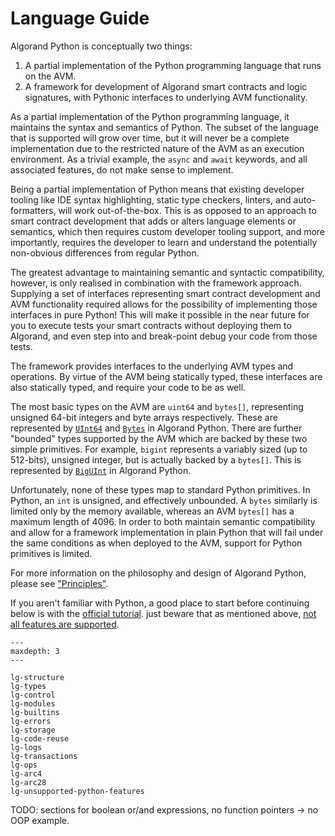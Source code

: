 # Language Guide

Algorand Python is conceptually two things:

1. A partial implementation of the Python programming language that runs on the AVM.
2. A framework for development of Algorand smart contracts and logic signatures, with Pythonic 
   interfaces to underlying AVM functionality.

As a partial implementation of the Python programming language, it maintains the syntax and
semantics of Python. The subset of the language that is supported will grow over time, but it will
never be a complete implementation due to the restricted nature of the AVM as an execution
environment. As a trivial example, the `async` and `await` keywords, and all associated features,
do not make sense to implement.

Being a partial implementation of Python means that existing developer tooling like IDE syntax 
highlighting, static type checkers, linters, and auto-formatters, will work out-of-the-box. This is
as opposed to an approach to smart contract development that adds or alters language elements or 
semantics, which then requires custom developer tooling support, and more importantly, requires the 
developer to learn and understand the potentially non-obvious differences from regular Python. 

The greatest advantage to maintaining semantic and syntactic compatibility, however, is only 
realised in combination with the framework approach. Supplying a set of interfaces representing
smart contract development and AVM functionality required allows for the possibility of
implementing those interfaces in pure Python! This will make it possible in the near future for you
to execute tests your smart contracts without deploying them to Algorand, and even step into and 
break-point debug your code from those tests.

The framework provides interfaces to the underlying AVM types and operations. By virtue of the AVM 
being statically typed, these interfaces are also statically typed, and require your code to be as 
well.

The most basic types on the AVM are `uint64` and `bytes[]`, representing unsigned 64-bit integers
and byte arrays respectively. These are represented by [`UInt64`](#algopy.UInt64) and 
[`Bytes`](#algopy.Bytes) in Algorand Python. There are further "bounded" types supported by the AVM 
which are backed by these two simple primitives. For example, `bigint` represents a variably sized 
(up to 512-bits), unsigned integer, but is actually backed by a `bytes[]`. This is represented by 
[`BigUInt`](#algopy.BigUInt) in Algorand Python.

Unfortunately, none of these types map to standard Python primitives. In Python, an `int` is 
unsigned, and effectively unbounded. A `bytes` similarly is limited only by the memory available,
whereas an AVM `bytes[]` has a maximum length of 4096. In order to both maintain semantic 
compatibility and allow for a framework implementation in plain Python that will fail under the 
same conditions as when deployed to the AVM, support for Python primitives is limited. 

For more information on the philosophy and design of Algorand Python, please see
["Principles"](principles.md).

If you aren't familiar with Python, a good place to start before continuing below is with the
[official tutorial](https://docs.python.org/3/tutorial/index.html). just beware that as mentioned 
above, [not all features are supported](./lg-unsupported-python-features.md).

```{toctree}
---
maxdepth: 3
---

lg-structure
lg-types
lg-control
lg-modules
lg-builtins
lg-errors
lg-storage
lg-code-reuse
lg-logs
lg-transactions
lg-ops
lg-arc4
lg-arc28
lg-unsupported-python-features
```

TODO: sections for boolean or/and expressions, no function pointers -> no OOP example.
